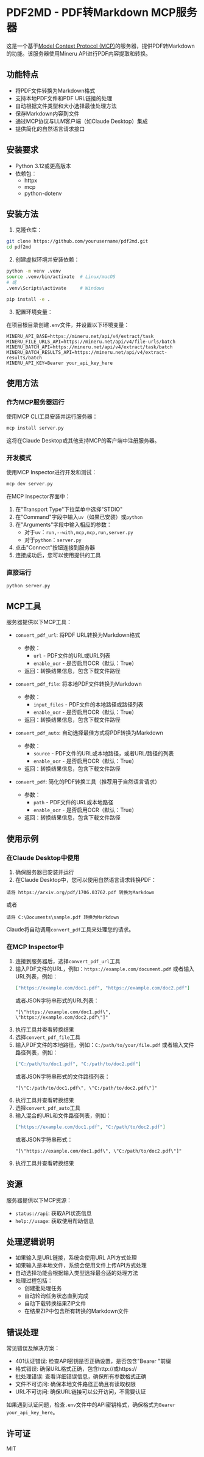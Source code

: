 # PDF2MD - PDF转Markdown MCP服务器

这是一个基于[Model Context Protocol (MCP)](https://modelcontextprotocol.io)的服务器，提供PDF转Markdown的功能。该服务器使用Mineru API进行PDF内容提取和转换。

## 功能特点

- 将PDF文件转换为Markdown格式
- 支持本地PDF文件和PDF URL链接的处理
- 自动根据文件类型和大小选择最佳处理方法
- 保存Markdown内容到文件
- 通过MCP协议与LLM客户端（如Claude Desktop）集成
- 提供简化的自然语言请求接口

## 安装要求

- Python 3.12或更高版本
- 依赖包：
  - httpx
  - mcp
  - python-dotenv

## 安装方法

1. 克隆仓库：

```bash
git clone https://github.com/yourusername/pdf2md.git
cd pdf2md
```

2. 创建虚拟环境并安装依赖：

```bash
python -m venv .venv
source .venv/bin/activate  # Linux/macOS
# 或
.venv\Scripts\activate     # Windows

pip install -e .
```

3. 配置环境变量：

在项目根目录创建`.env`文件，并设置以下环境变量：

```
MINERU_API_BASE=https://mineru.net/api/v4/extract/task
MINERU_FILE_URLS_API=https://mineru.net/api/v4/file-urls/batch
MINERU_BATCH_API=https://mineru.net/api/v4/extract/task/batch
MINERU_BATCH_RESULTS_API=https://mineru.net/api/v4/extract-results/batch
MINERU_API_KEY=Bearer your_api_key_here
```

## 使用方法

### 作为MCP服务器运行

使用MCP CLI工具安装并运行服务器：

```bash
mcp install server.py
```

这将在Claude Desktop或其他支持MCP的客户端中注册服务器。

### 开发模式

使用MCP Inspector进行开发和测试：

```bash
mcp dev server.py
```

在MCP Inspector界面中：

1. 在"Transport Type"下拉菜单中选择"STDIO"
2. 在"Command"字段中输入`uv`（如果已安装）或`python`
3. 在"Arguments"字段中输入相应的参数：
   - 对于`uv`：`run,--with,mcp,mcp,run,server.py`
   - 对于`python`：`server.py`
4. 点击"Connect"按钮连接到服务器
5. 连接成功后，您可以使用提供的工具

### 直接运行

```bash
python server.py
```

## MCP工具

服务器提供以下MCP工具：

- `convert_pdf_url`: 将PDF URL转换为Markdown格式
  - 参数：
    - `url` - PDF文件的URL或URL列表
    - `enable_ocr` - 是否启用OCR（默认：True）
  - 返回：转换结果信息，包含下载文件路径

- `convert_pdf_file`: 将本地PDF文件转换为Markdown
  - 参数：
    - `input_files` - PDF文件的本地路径或路径列表
    - `enable_ocr` - 是否启用OCR（默认：True）
  - 返回：转换结果信息，包含下载文件路径

- `convert_pdf_auto`: 自动选择最佳方式将PDF转换为Markdown
  - 参数：
    - `source` - PDF文件的URL或本地路径，或者URL/路径的列表
    - `enable_ocr` - 是否启用OCR（默认：True）
  - 返回：转换结果信息，包含下载文件路径

- `convert_pdf`: 简化的PDF转换工具（推荐用于自然语言请求）
  - 参数：
    - `path` - PDF文件的URL或本地路径
    - `enable_ocr` - 是否启用OCR（默认：True）
  - 返回：转换结果信息，包含下载文件路径

## 使用示例

### 在Claude Desktop中使用

1. 确保服务器已安装并运行
2. 在Claude Desktop中，您可以使用自然语言请求转换PDF：

```
请将 https://arxiv.org/pdf/1706.03762.pdf 转换为Markdown
```

或者

```
请将 C:\Documents\sample.pdf 转换为Markdown
```

Claude将自动调用`convert_pdf`工具来处理您的请求。

### 在MCP Inspector中

1. 连接到服务器后，选择`convert_pdf_url`工具
2. 输入PDF文件的URL，例如：`https://example.com/document.pdf`
   或者输入URL列表，例如：
   ```json
   ["https://example.com/doc1.pdf", "https://example.com/doc2.pdf"]
   ```
   或者JSON字符串形式的URL列表：
   ```
   "[\"https://example.com/doc1.pdf\", \"https://example.com/doc2.pdf\"]"
   ```
3. 执行工具并查看转换结果
4. 选择`convert_pdf_file`工具
5. 输入PDF文件的本地路径，例如：`C:/path/to/your/file.pdf`
   或者输入文件路径列表，例如：
   ```json
   ["C:/path/to/doc1.pdf", "C:/path/to/doc2.pdf"]
   ```
   或者JSON字符串形式的文件路径列表：
   ```
   "[\"C:/path/to/doc1.pdf\", \"C:/path/to/doc2.pdf\"]"
   ```
6. 执行工具并查看转换结果
7. 选择`convert_pdf_auto`工具
8. 输入混合的URL和文件路径列表，例如：
   ```json
   ["https://example.com/doc1.pdf", "C:/path/to/doc2.pdf"]
   ```
   或者JSON字符串形式：
   ```
   "[\"https://example.com/doc1.pdf\", \"C:/path/to/doc2.pdf\"]"
   ```
9. 执行工具并查看转换结果

## 资源

服务器提供以下MCP资源：

- `status://api`: 获取API状态信息
- `help://usage`: 获取使用帮助信息

## 处理逻辑说明

- 如果输入是URL链接，系统会使用URL API方式处理
- 如果输入是本地文件，系统会使用文件上传API方式处理
- 自动选择功能会根据输入类型选择最合适的处理方法
- 处理过程包括：
  - 创建批处理任务
  - 自动轮询任务状态直到完成
  - 自动下载转换结果ZIP文件
  - 在结果ZIP中包含所有转换的Markdown文件

## 错误处理

常见错误及解决方案：

- 401认证错误: 检查API密钥是否正确设置，是否包含"Bearer "前缀
- 格式错误: 确保URL格式正确，包含http://或https://
- 批处理错误: 查看详细错误信息，确保所有参数格式正确
- 文件不可访问: 确保本地文件路径正确且有读取权限
- URL不可访问: 确保URL链接可以公开访问，不需要认证

如果遇到认证问题，检查`.env`文件中的API密钥格式，确保格式为`Bearer your_api_key_here`。

## 许可证

MIT